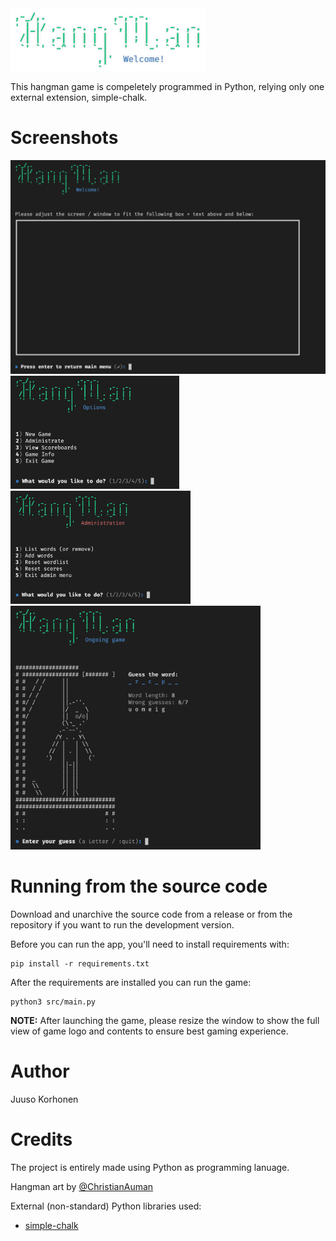 <img src="img/hangman-logo.png" height="100px">


This hangman game is compeletely programmed in Python, relying only one external extension, simple-chalk.

# Screenshots

<img alt="Welcome" src="img/welcome.png" width="540px"><br>
<img alt="Game" src="img/main.png" width="270px"><img alt="Admin" src="img/admin.png" width="288px"><br>
<img alt="Game" src="img/game.png" width="400px"><br>

# Running from the source code

Download and unarchive the source code from a release or from the repository if you want to run the development version.

Before you can run the app, you'll need to install requirements with:
```
pip install -r requirements.txt
```

After the requirements are installed you can run the game:
```
python3 src/main.py
```

**NOTE:** After launching the game, please resize the window to show the full view of game logo and contents to ensure best gaming experience.

# Author

Juuso Korhonen


# Credits

The project is entirely made using Python as programming lanuage.

Hangman art by [@ChristianAuman](https://replit.com/@ChristianAuman/Hangman)

External (non-standard) Python libraries used:
* [simple-chalk](https://pypi.org/project/simple-chalk/)